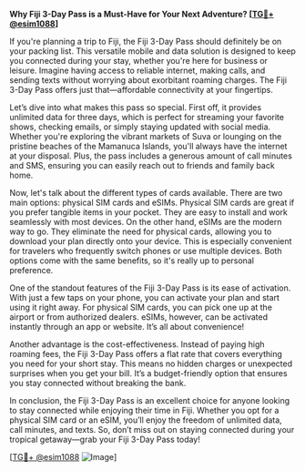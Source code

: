 **Why Fiji 3-Day Pass is a Must-Have for Your Next Adventure? [[TG💪+ @esim1088](https://t.me/s/esim1088)]**

If you're planning a trip to Fiji, the Fiji 3-Day Pass should definitely be on your packing list. This versatile mobile and data solution is designed to keep you connected during your stay, whether you're here for business or leisure. Imagine having access to reliable internet, making calls, and sending texts without worrying about exorbitant roaming charges. The Fiji 3-Day Pass offers just that—affordable connectivity at your fingertips.

Let’s dive into what makes this pass so special. First off, it provides unlimited data for three days, which is perfect for streaming your favorite shows, checking emails, or simply staying updated with social media. Whether you're exploring the vibrant markets of Suva or lounging on the pristine beaches of the Mamanuca Islands, you'll always have the internet at your disposal. Plus, the pass includes a generous amount of call minutes and SMS, ensuring you can easily reach out to friends and family back home.

Now, let's talk about the different types of cards available. There are two main options: physical SIM cards and eSIMs. Physical SIM cards are great if you prefer tangible items in your pocket. They are easy to install and work seamlessly with most devices. On the other hand, eSIMs are the modern way to go. They eliminate the need for physical cards, allowing you to download your plan directly onto your device. This is especially convenient for travelers who frequently switch phones or use multiple devices. Both options come with the same benefits, so it's really up to personal preference.

One of the standout features of the Fiji 3-Day Pass is its ease of activation. With just a few taps on your phone, you can activate your plan and start using it right away. For physical SIM cards, you can pick one up at the airport or from authorized dealers. eSIMs, however, can be activated instantly through an app or website. It’s all about convenience!

Another advantage is the cost-effectiveness. Instead of paying high roaming fees, the Fiji 3-Day Pass offers a flat rate that covers everything you need for your short stay. This means no hidden charges or unexpected surprises when you get your bill. It’s a budget-friendly option that ensures you stay connected without breaking the bank.

In conclusion, the Fiji 3-Day Pass is an excellent choice for anyone looking to stay connected while enjoying their time in Fiji. Whether you opt for a physical SIM card or an eSIM, you’ll enjoy the freedom of unlimited data, call minutes, and texts. So, don’t miss out on staying connected during your tropical getaway—grab your Fiji 3-Day Pass today! 

[[TG💪+ @esim1088](https://t.me/s/esim1088) ![Image](https://i.postimg.cc/Y0z9fWf4/image.png)]